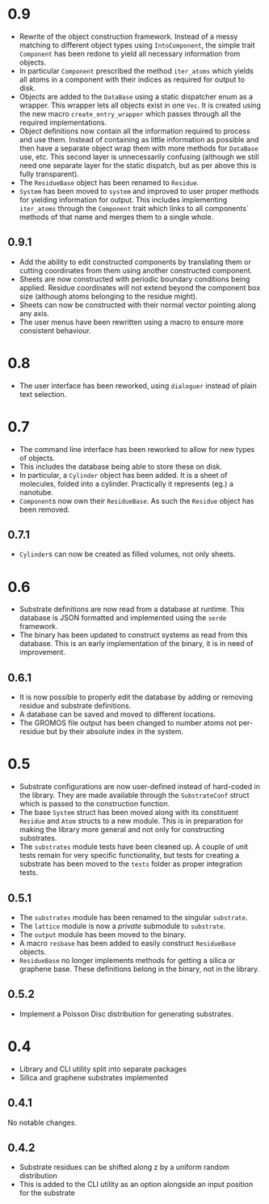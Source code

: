 0.9
===
* Rewrite of the object construction framework. Instead of a messy matching to different object types using `IntoComponent`, the simple trait `Component` has been redone to yield all necessary information from objects.
* In particular `Component` prescribed the method `iter_atoms` which yields all atoms in a component with their indices as required for output to disk.
* Objects are added to the `DataBase` using a static dispatcher enum as a wrapper. This wrapper lets all objects exist in one `Vec`. It is created using the new macro `create_entry_wrapper` which passes through all the required implementations.
* Object definitions now contain all the information required to process and use them. Instead of containing as little information as possible and then have a separate object wrap them with more methods for `DataBase` use, etc. This second layer is unnecessarily confusing (although we still need one separate layer for the static dispatch, but as per above this is fully transparent).
* The `ResidueBase` object has been renamed to `Residue`.
* `System` has been moved to `system` and improved to user proper methods for yielding information for output. This includes implementing `iter_atoms` through the `Component` trait which links to all components` methods of that name and merges them to a single whole.

0.9.1
-----
* Add the ability to edit constructed components by translating them or cutting coordinates from them using another constructed component.
* Sheets are now constructed with periodic boundary conditions being applied. Residue coordinates will not extend beyond the component box size (although atoms belonging to the residue might).
* Sheets can now be constructed with their normal vector pointing along any axis.
* The user menus have been rewritten using a macro to ensure more consistent behaviour.

0.8
===
* The user interface has been reworked, using `dialoguer` instead of plain text selection.

0.7
===
* The command line interface has been reworked to allow for new types of objects.
* This includes the database being able to store these on disk.
* In particular, a `Cylinder` object has been added. It is a sheet of molecules, folded into a cylinder. Practically it represents (eg.) a nanotube.
* `Component`s now own their `ResidueBase`. As such the `Residue` object has been removed.

0.7.1
-----
* `Cylinder`s can now be created as filled volumes, not only sheets.

0.6
===
* Substrate definitions are now read from a database at runtime. This database is JSON formatted and implemented using the `serde` framework.
* The binary has been updated to construct systems as read from this database. This is an early implementation of the binary, it is in need of improvement.

0.6.1
-----
* It is now possible to properly edit the database by adding or removing residue and substrate definitions.
* A database can be saved and moved to different locations.
* The GROMOS file output has been changed to number atoms not per-residue but by their absolute index in the system.

0.5
===
* Substrate configurations are now user-defined instead of hard-coded in the library. They are made available through the `SubstrateConf` struct which is passed to the construction function.
* The base `System` struct has been moved along with its constituent `Residue` and `Atom` structs to a new module. This is in preparation for making the library more general and not only for constructing substrates.
* The `substrates` module tests have been cleaned up. A couple of unit tests remain for very specific functionality, but tests for creating a substrate has been moved to the `tests` folder as proper integration tests.

0.5.1
-----
* The `substrates` module has been renamed to the singular `substrate`.
* The `lattice` module is now a *private* submodule to `substrate`.
* The `output` module has been moved to the binary.
* A macro `resbase` has been added to easily construct `ResidueBase` objects.
* `ResidueBase` no longer implements methods for getting a silica or graphene base. These definitions belong in the binary, not in the library.

0.5.2
-----
* Implement a Poisson Disc distribution for generating substrates.

0.4
===
* Library and CLI utility split into separate packages
* Silica and graphene substrates implemented

0.4.1
-----
No notable changes.

0.4.2
-----
* Substrate residues can be shifted along z by a uniform random distribution
* This is added to the CLI utility as an option alongside an input position for the substrate
